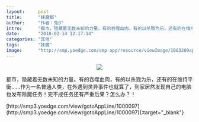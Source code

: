 ```yaml
---
layout:     post
title:      "妹魔都"
author:     "作者：兔B"
intro:      "都市，隐藏着无数未知的力量。有的吞噬血肉，有的以杀戮为乐，还有的在维持平衡……作为一名普通人类，在外遇到灵异事件也就算了，到家居然发现自己的电脑也发布除魔任务！完不成任务还有严重后果？怎么办？！"
date:       "2018-02-14 12:17:14"
categories: "其他"
tags:       "妹魔"
image:      "http://smp.yoedge.com/smp-app/resource/viewImage/1003209appline.png"
---
```

<div style="text-align: center">
<p><img src="http://smp.yoedge.com/smp-app/resource/viewImage/1003209appline.png"/></p>
</div>
<p class="post-meta">
<span>都市，隐藏着无数未知的力量。有的吞噬血肉，有的以杀戮为乐，还有的在维持平衡……作为一名普通人类，在外遇到灵异事件也就算了，到家居然发现自己的电脑也发布除魔任务！完不成任务还有严重后果？怎么办？！</span>
</p>
[http://smp3.yoedge.com/view/gotoAppLine/1000097](http://smp3.yoedge.com/view/gotoAppLine/1000097){:target="_blank"}


